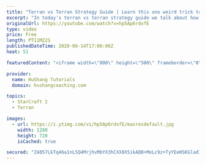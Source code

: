 ```yaml
---
title: "Terran vs Terran Strategy Guide | Learn this one weird trick to macro like a GM"
excerpt: "In today's terran vs terran strategy guide we talk about how you can continue to improve your macro into diamond and masters, where everyone is already making scv's consistently. What more could there be right? Let's take a look!  Terran vs Terran Guide | Learn this one weird trick to macro like a GM"
originalUrl: https://youtube.com/watch?v=hp5Ap6rdxfE
type: video
price: Free
length: PT11M22S
publishedDateTime: 2020-06-14T17:06:06Z
heat: 51

featuredContent: "<iframe width=\"800\" height=\"500\" frameborder=\"0\" src=\"https://www.youtube.com/embed/hp5Ap6rdxfE\" allow=\"accelerometer; autoplay; encrypted-media; gyroscope; picture-in-picture\" allowfullscreen></iframe>"

provider:
  name: HuShang Tutorials
  domain: hushangcoaching.com

topics:
  - StarCraft 2
  - Terran

images:
  - url: https://i.ytimg.com/vi/hp5Ap6rdxfE/maxresdefault.jpg
    width: 1280
    height: 720
    isCached: true

secured: "Z4857LkTq46a1nLSQ4MrjhvMbYX3hCXX8X5ikADB+MoLc9z+TyYEeHSKGlad1aH+qK0jjZTvP4rjqLh+NIOhG47jPEz6epOUnTEG490aFGrL/kiP52Ue9dTdupKCFNZCM5nfe4sGfouplNmQgwOLZ55R+xBVaZPdGgPAc4MA0Jxue4wBI4xq5MCDE40lpLxVcJ9Xgj40GPxhSlNb73Eqe2mvL4uic8Z+Vd9sgvkwBdCaF8Lh+M4uVocJmpg/pLDOkFlS1kalL4zdGzZYBqIE0Qa5x9YwwvCkQKLllzqUsQNiMCuz1en7IUg9GdnqRzjV9k5ZhFY67ulehf1G9bvWkq6cZW3wQl3uHRkDegO5Uaatg60wx9LYHBteCaRvQCQsqCdCQwgMQkaenEyvzOlyX1DYVVkQFLSE1zn3V0Vlu4w=;tGfx8QP0q1TR4wLfCF+0dA=="
---
```



